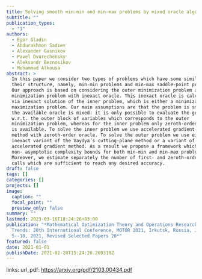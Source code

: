```yaml
---
title: Solving smooth min-min and min-max problems by mixed oracle algorithms
subtitle: ""
publication_types:
  - "1"
authors:
  - Egor Gladin
  - Abdurakhmon Sadiev
  - Alexander Gasnikov
  - Pavel Dvurechensky
  - Aleksandr Beznosikov
  - Mohammad Alkousa
abstract: >
  In this paper we consider two types of problems which have some similarity in
  their structure, namely, min-min problems and min-max saddle-point problems.
  Our approach is based on considering the outer minimization problem as a
  minimization problem with inexact oracle. This inexact oracle is calculated
  via inexact solution of the inner problem, which is either a minimization or a
  maximization problem. Our main assumptions are that the problem is smooth and
  the available oracle is mixed: it is only possible to evaluate the gradient
  w.r.t. the outer block of variables which corresponds to the outer
  minimization problem, whereas for the inner problem only zeroth-order oracle
  is available. To solve the inner problem we use accelerated gradient-free
  method with zeroth-order oracle. To solve the outer problem we use either
  inexact variant of the Vaydya’s cutting-plane method or a variant of
  accelerated gradient method. As a result we propose a framework which leads to
  non- asymptotic complexity bounds for both min-min and min-max problems.
  Moreover, we estimate separately the number of first- and zeroth-order oracle
  calls which are sufficient to reach any desired accuracy.
draft: false
tags: []
categories: []
projects: []
image:
  caption: ""
  focal_point: ""
  preview_only: false
summary: ""
lastmod: 2023-03-16T18:24:26+03:00
publication: "*Mathematical Optimization Theory and Operations Research: Recent
  Trends: 20th International Conference, MOTOR 2021, Irkutsk, Russia, July
  5--10, 2021, Revised Selected Papers 20*"
featured: false
date: 2021-01-01
publishDate: 2021-02-28T15:24:26.269310Z
---
```


links:
url_pdf: https://arxiv.org/pdf/2103.00434.pdf

